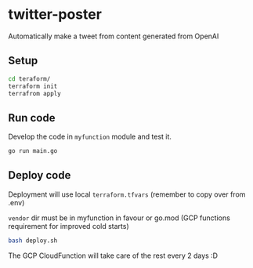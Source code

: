 # twitter-poster

Automatically make a tweet from content generated from OpenAI

## Setup

```bash
cd teraform/
terraform init
terrafrom apply
```

## Run code

Develop the code in `myfunction` module and test it.

```bash
go run main.go
```

## Deploy code

Deployment will use local `terraform.tfvars` (remember to copy over from .env)

`vendor` dir must be in myfunction in favour or go.mod (GCP functions requirement for improved cold starts)

```bash
bash deploy.sh
```

The GCP CloudFunction will take care of the rest every 2 days :D
